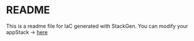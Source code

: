 # README
This is a readme file for IaC generated with StackGen.
You can modify your appStack -> [here](http://main.dev.stackgen.com/appstacks/3ca03eb9-728a-4e39-bfe9-9a6fb9f037b2)
